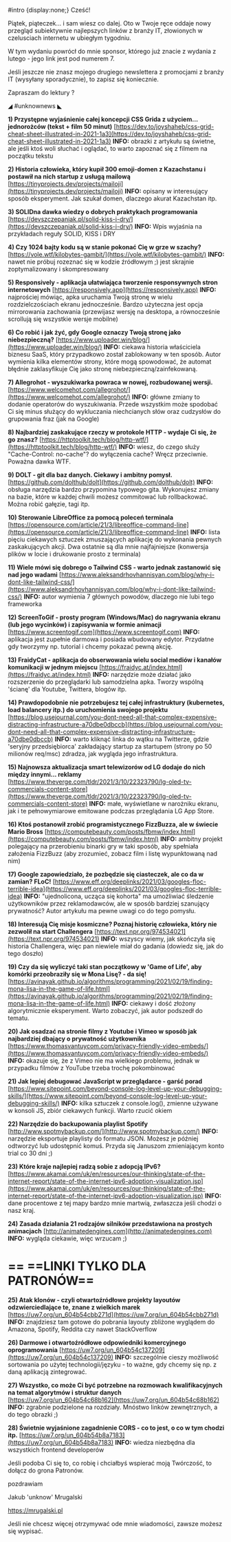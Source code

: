 #intro {display:none;}
Cześć!

Piątek, piąteczek... i sam wiesz co dalej. Oto w Twoje ręce oddaje nowy przegląd subiektywnie najlepszych linków z branży IT, złowionych w czelusciach internetu w ubiegłym tygodniu.

W tym wydaniu powrócł do mnie sponsor, którego już znacie z wydania z lutego - jego link jest pod numerem 7.

Jeśli jeszcze nie znasz mojego drugiego newslettera z promocjami z branży IT (wysyłany sporadycznie), to zapisz się koniecznie.

 

Zapraszam do lektury ? 

 

◢ #unknownews ◣

**1) Przystępne wyjaśnienie całej koncepcji CSS Grida z użyciem... jednorożców (tekst + film 50 minut)**
[https://dev.to/joyshaheb/css-grid-cheat-sheet-illustrated-in-2021-1a3](https://dev.to/joyshaheb/css-grid-cheat-sheet-illustrated-in-2021-1a3)
**INFO:** obrazki z artykułu są świetne, ale jeśli ktoś woli słuchać i oglądać, to warto zapoznać się z filmem na początku tekstu


**2) Historia człowieka, który kupił 300 emoji-domen z Kazachstanu i postawił na nich startup z usługą mailową**
[https://tinyprojects.dev/projects/mailoji](https://tinyprojects.dev/projects/mailoji)
**INFO:** opisany w interesujący sposób eksperyment. Jak szukał domen, dlaczego akurat Kazachstan itp.


**3) SOLIDna dawka wiedzy o dobrych praktykach programowania**
[https://devszczepaniak.pl/solid-kiss-i-dry/](https://devszczepaniak.pl/solid-kiss-i-dry/)
**INFO:** Wpis wyjaśnia na przykładach reguły SOLID, KISS i DRY


**4) Czy 1024 bajty kodu są w stanie pokonać Cię w grze w szachy?**
[https://vole.wtf/kilobytes-gambit/](https://vole.wtf/kilobytes-gambit/)
**INFO:** nawet nie próbuj rozeznać się w kodzie źródłowym ;) jest skrajnie zoptymalizowany i skompresowany


**5) Responsively - aplikacja ułatwiająca tworzenie responsywnych stron internetowych**
[https://responsively.app](https://responsively.app)
**INFO:** najprościej mówiąc, apka uruchamia Twoją stronę w wielu rozdzielczościach ekranu jednocześnie. Bardzo użyteczna jest opcja mirrorowania zachowania (przewijasz wersję na desktopa, a równocześnie scrollują się wszystkie wersje mobilne)


**6) Co robić i jak żyć, gdy Google oznaczy Twoją stronę jako niebezpieczną?**
[https://www.uploader.win/blog/](https://www.uploader.win/blog/)
**INFO:** ciekawa historia właściciela biznesu SaaS, który przypadkowo został zablokowany w ten sposób. Autor wymienia kilka elementów strony, które mogą spowodować, że automat błędnie zaklasyfikuje Cię jako stronę niebezpieczną/zainfekowaną.


**7) Allegrohot - wyszukiwarka powraca w nowej, rozbudowanej wersji.**
[https://www.welcomehot.com/allegrohot/](https://www.welcomehot.com/allegrohot/)
**INFO:** główne zmiany to dodanie operatorów do wyszukiwania. Przede wszystkim może spodobać Ci się minus służący do wykluczania niechcianych słów oraz cudzysłów do grupowania fraz (jak na Google)


**8) Najbardziej zaskakujące rzeczy w protokole HTTP - wydaje Ci się, że go znasz?**
[https://httptoolkit.tech/blog/http-wtf/](https://httptoolkit.tech/blog/http-wtf/)
**INFO:** wiesz, do czego służy "Cache-Control: no-cache"? do wyłączenia cache? Wręcz przeciwnie. Poważna dawka WTF.


**9) DOLT - git dla baz danych. Ciekawy i ambitny pomysł.**
[https://github.com/dolthub/dolt](https://github.com/dolthub/dolt)
**INFO:** obsługa narzędzia bardzo przypomina typowego gita. Wykonujesz zmiany na bazie, które w każdej chwili możesz commitować lub rollbackować. Można robić gałęzie, tagi itp.


**10) Sterowanie LibreOffice za pomocą poleceń terminala**
[https://opensource.com/article/21/3/libreoffice-command-line](https://opensource.com/article/21/3/libreoffice-command-line)
**INFO:** lista pięciu ciekawych sztuczek zmuszających aplikację do wykonania pewnych zaskakujących akcji. Dwa ostatnie są dla mnie najfajniejsze (konwersja plików w locie i drukowanie prosto z terminala)


**11) Wiele mówi się dobrego o Tailwind CSS - warto jednak zastanowić się nad jego wadami**
[https://www.aleksandrhovhannisyan.com/blog/why-i-dont-like-tailwind-css/](https://www.aleksandrhovhannisyan.com/blog/why-i-dont-like-tailwind-css/)
**INFO:** autor wymienia 7 głównych powodów, dlaczego nie lubi tego frameworka


**12) ScreenToGif - prosty program (Windows/Mac) do nagrywania ekranu (lub jego wycinków) i zapisywania w formie animacji**
[https://www.screentogif.com](https://www.screentogif.com)
**INFO:** aplikacja jest zupełnie darmowa i posiada wbudowany edytor. Przydatne gdy tworzymy np. tutorial i chcemy pokazać pewną akcję.


**13) FraidyCat - aplikacja do obserwowania wielu social mediów i kanałów komunikacji w jednym miejscu**
[https://fraidyc.at/index.html](https://fraidyc.at/index.html)
**INFO:** narzędzie może działać jako rozszerzenie do przeglądarki lub samodzielna apka. Tworzy wspólną 'ścianę' dla Youtube, Twittera, blogów itp.


**14) Prawdopodobnie nie potrzebujesz tej całej infrastruktury (kubernetes, load balancery itp.) do uruchomienia swojego projektu**
[https://blog.usejournal.com/you-dont-need-all-that-complex-expensive-distracting-infrastructure-a70dbe0dbccb](https://blog.usejournal.com/you-dont-need-all-that-complex-expensive-distracting-infrastructure-a70dbe0dbccb)
**INFO:** warto kliknąć linka do wątku na Twitterze, gdzie 'seryjny przedsiębiorca' zakładający startup za startupem (strony po 50 milionów req/msc) zdradza, jak wygląda jego infrastruktura.


**15) Najnowsza aktualizacja smart telewizorów od LG dodaje do nich między innymi... reklamy**
[https://www.theverge.com/tldr/2021/3/10/22323790/lg-oled-tv-commercials-content-store](https://www.theverge.com/tldr/2021/3/10/22323790/lg-oled-tv-commercials-content-store)
**INFO:** małe, wyświetlane w narożniku ekranu, jak i te pełnowymiarowe emitowane podczas przeglądania LG App Store.


**16) Ktoś postanowił zrobić programistycznego FizzBuzza, ale w świecie Mario Bross**
[https://computebeauty.com/posts/fbmw/index.html](https://computebeauty.com/posts/fbmw/index.html)
**INFO:** ambitny projekt polegający na przerobieniu binarki gry w taki sposób, aby spełniała założenia FizzBuzz (aby zrozumieć, zobacz film i listę wypunktowaną nad nim)


**17) Google zapowiedziało, że pozbędzie się ciasteczek, ale co da w zamian? FLoC!**
[https://www.eff.org/deeplinks/2021/03/googles-floc-terrible-idea](https://www.eff.org/deeplinks/2021/03/googles-floc-terrible-idea)
**INFO:** "ujednolicona, ucząca się kohorta" ma umożliwiać śledzenie użytkowników przez reklamodawców, ale w sposób bardziej szanujący prywatność? Autor artykułu ma pewne uwagi co do tego pomysłu.


**18) Interesują Cię misje kosmiczne? Poznaj historię człowieka, który nie zezwolił na start Challengera**
[https://text.npr.org/974534021](https://text.npr.org/974534021)
**INFO:** wszyscy wiemy, jak skończyła się historia Challengera, więc pan niewiele miał do gadania (dowiedz się, jak do tego doszło)


**19) Czy da się wyliczyć taki stan początkowy w 'Game of Life', aby komórki przeobraziły się w Mona Lisę? - da się!**
[https://avinayak.github.io/algorithms/programming/2021/02/19/finding-mona-lisa-in-the-game-of-life.html](https://avinayak.github.io/algorithms/programming/2021/02/19/finding-mona-lisa-in-the-game-of-life.html)
**INFO:** ciekawy i dość złożony algorytmicznie eksperyment. Warto zobaczyć, jak autor podszedł do tematu.


**20) Jak osadzać na stronie filmy z Youtube i Vimeo w sposób jak najbardziej dbający o prywatność użytkownika**
[https://www.thomasvantuycom.com/privacy-friendly-video-embeds/](https://www.thomasvantuycom.com/privacy-friendly-video-embeds/)
**INFO:** okazuje się, że z Vimeo nie ma wielkiego problemu, jednak w przypadku filmów z YouTube trzeba trochę pokombinować


**21) Jak lepiej debugować JavaScript w przeglądarce - garść porad**
[https://www.sitepoint.com/beyond-console-log-level-up-your-debugging-skills/](https://www.sitepoint.com/beyond-console-log-level-up-your-debugging-skills/)
**INFO:** kilka sztuczek z console.log(), zmienne używane w konsoli JS, zbiór ciekawych funkcji. Warto rzucić okiem


**22) Narzędzie do backupowania playlist Spotify**
[http://www.spotmybackup.com/](http://www.spotmybackup.com/)
**INFO:** narzędzie eksportuje playlisty do formatu JSON. Możesz je później odtworzyć lub udostępnić komuś. Przyda się Januszom zmieniającym konto trial co 30 dni ;)


**23) Które kraje najlepiej radzą sobie z adopcją IPv6?**
[https://www.akamai.com/uk/en/resources/our-thinking/state-of-the-internet-report/state-of-the-internet-ipv6-adoption-visualization.jsp](https://www.akamai.com/uk/en/resources/our-thinking/state-of-the-internet-report/state-of-the-internet-ipv6-adoption-visualization.jsp)
**INFO:** dane procentowe z tej mapy bardzo mnie martwią, zwłaszcza jeśli chodzi o nasz kraj.


**24) Zasada działania 21 rodzajów silników przedstawiona na prostych animacjach**
[http://animatedengines.com](http://animatedengines.com)
**INFO:** wygląda ciekawie, więc wrzucam ;)


== **==LINKI TYLKO DLA PATRONÓW==**
 ==

**25) Atak klonów - czyli otwartoźródłowe projekty layoutów odzwierciedlające te, znane z wielkich marek**
[https://uw7.org/un_604b54cbb271d](https://uw7.org/un_604b54cbb271d)
**INFO:** znajdziesz tam gotowe do pobrania layouty zbliżone wyglądem do Amazona, Spotify, Reddita czy nawet StackOverflow


**26) Darmowe i otwartoźródłowe odpowiedniki komercyjnego oprogramowania**
[https://uw7.org/un_604b54c137209](https://uw7.org/un_604b54c137209)
**INFO:** szczególnie cieszy możliwość sortowania po użytej technologii/języku - to ważne, gdy chcemy się np. z daną aplikacją zintegrować.


**27) Wszystko, co może Ci być potrzebne na rozmowach kwalifikacyjnych na temat algorytmów i struktur danych**
[https://uw7.org/un_604b54c68b162](https://uw7.org/un_604b54c68b162)
**INFO:** zgrabnie podzielone na rozdziały. Mnóstwo linków zewnętrznych, a do tego obrazki ;)


**28) Świetnie wyjaśnione zagadnienie CORS - co to jest, o co w tym chodzi itp.**
[https://uw7.org/un_604b54b8a7183](https://uw7.org/un_604b54b8a7183)
**INFO:** wiedza niezbędna dla wszystkich frontend developerów


 

Jeśli podoba Ci się to, co robię i chciałbyś wspierać moją Twórczość, to dołącz do grona Patronów.

 
pozdrawiam

Jakub 'unknow' Mrugalski

https://mrugalski.pl

 
Jeśli nie chcesz więcej otrzymywać ode mnie wiadomości, zawsze możesz się wypisać.
